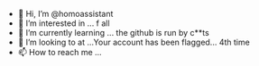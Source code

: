 - 👋 Hi, I’m @homoassistant
- 👀 I’m interested in ... f all
- 🌱 I’m currently learning ... the github is run by  c**ts
- 💞️ I’m looking to at  ...Your account has been flagged...  4th time
- 📫 How to reach me ...

<!---
homoassistant/homoassistant is a ✨ special ✨ repository because its `README.md` (this file) appears on your GitHub profile.
You can click the Preview link to take a look at your changes.
--->
